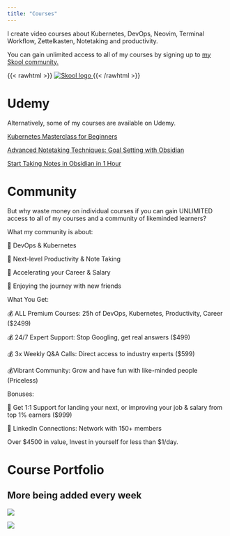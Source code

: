 ```yaml
---
title: "Courses"
---
```


I create video courses about Kubernetes, DevOps, Neovim, Terminal Workflow, Zettelkasten, Notetaking and productivity.

You can gain unlimited access to all of my courses by signing up to [my Skool
community.](https://mischavandenburg.com/skool)

{{< rawhtml >}} <a
  href="https://mischavandenburg.com/skool"> <img
    src="https://github.com/mischavandenburg/blog/blob/main/assets/skool-logo.png?raw=true"
    alt="Skool logo"> </a> 
{{< /rawhtml >}}


# Udemy

Alternatively, some of my courses are available on Udemy.

[Kubernetes Masterclass for
Beginners](https://www.udemy.com/course/kubernetes-masterclass-for-beginners/?referralCode=A87E1242E226ACAAB041)

[Advanced Notetaking Techniques: Goal Setting with
Obsidian](https://www.udemy.com/course/mastering-goal-setting-with-obsidian/?referralCode=FE0A5482EEB8BBFA5BEE)

[Start Taking Notes in Obsidian in
1 Hour](https://www.udemy.com/course/obsidian-quickstart-full-notetaking-system-in-1-hour/?referralCode=977E8CD27872B757762D)

# Community

But why waste money on individual courses if you can gain UNLIMITED access to
all of my courses and a community of likeminded learners?

What my community is about:

🤖 DevOps & Kubernetes

💎 Next-level Productivity & Note Taking

🚀 Accelerating your Career & Salary

🤝 Enjoying the journey with new friends

What You Get:

💰 ALL Premium Courses: 25h of DevOps, Kubernetes, Productivity, Career ($2499)

💰 24/7 Expert Support: Stop Googling, get real answers ($499)

💰 3x Weekly Q&A Calls: Direct access to industry experts ($599)

💰Vibrant Community: Grow and have fun with like-minded people (Priceless)

Bonuses:

🎁 Get 1:1 Support for landing your next, or improving your job & salary from top 1% earners ($999)

🎁 LinkedIn Connections: Network with 150+ members

Over $4500 in value, Invest in yourself for less than $1/day.


# Course Portfolio

## More being added every week

![](/courses1.png)

![](/courses2.png)

